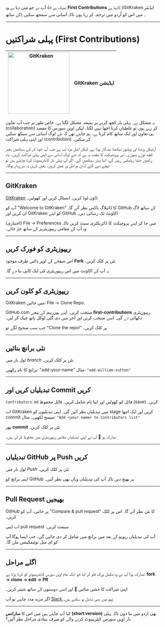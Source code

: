 ٹھیک ہے 👍 آپ نے جو متن دیا ہے وہ **First Contributions** گائیڈ ہے (GitKraken ایڈیٹر کے ساتھ)۔ میں اس کو اُردو میں ترجمہ کر رہا ہوں تاکہ آسانی سے سمجھ سکیں۔

---

# پہلی شراکتیں (First Contributions)

| <img alt="GitKraken" src="https://firstcontributions.github.io/assets/gui-tool-tutorials/gitkraken-tutorial/gk-icon.png" width="200"> | GitKraken ایڈیشن |
| ------------------------------------------------------------------------------------------------------------------------------------- | ---------------- |

یہ مشکل ہے۔ پہلی بار کچھ کرنے پر ہمیشہ مشکل لگتا ہے۔ خاص طور پر جب آپ تعاون (collaboration) کر رہے ہوں تو غلطیاں کرنا اچھا نہیں لگتا۔ لیکن اوپن سورس کا مقصد ہی تعاون اور ایک ساتھ کام کرنا ہے۔ ہم چاہتے تھے کہ نئے لوگ آسانی سے سیکھ سکیں اور اپنی پہلی شراکت (contribution) کر سکیں۔

آرٹیکل پڑھنا اور ویڈیوز دیکھنا مددگار ہوتا ہے، لیکن اصل مزہ تب ہے جب آپ خود کر کے سیکھیں بغیر کچھ توڑے پھوڑے۔ اس پروجیکٹ کا مقصد یہ ہے کہ نئے لوگ آسانی سے اپنی پہلی شراکت کریں۔ یاد رکھیں جتنا ریلیکس رہیں گے، اتنا بہتر سیکھیں گے۔ اگر آپ پہلی بار کانٹریبیوٹ کرنا چاہتے ہیں تو نیچے دیے گئے آسان مراحل پر عمل کریں۔ یقین کریں یہ مزےدار ہوگا۔

---

## GitKraken

[GitKraken](https://www.gitkraken.com) ڈاؤن لوڈ کریں، انسٹال کریں اور کھولیں۔

آپ کو "Welcome to GitKraken" کا ڈائیلاگ باکس نظر آئے گا۔ GitHub کے ساتھ لاگ ان کریں اور GitKraken کو اپنے GitHub اکاؤنٹ تک رسائی دیں۔

(اختیاری) File -> Preferences میں جا کر اپنے پروجیکٹ کا ڈائریکٹری سیٹ کریں تاکہ وہ آپ کے مقامی ریپوزیٹریز کے ساتھ جڑ جائے۔

---

## ریپوزیٹری کو فورک کریں

اس صفحے کے اوپر دائیں طرف موجود **Fork** بٹن پر کلک کریں۔

یہ آپ کے اکاؤنٹ میں اس ریپوزیٹری کی ایک کاپی بنا دے گا۔

---

## ریپوزیٹری کو کلون کریں

GitKraken میں جائیں: File -> Clone Repo.

GitHub.com منتخب کریں۔ اپنے یوزرنیم کے نیچے **first-contributions** ریپوزیٹری دکھائی دے گی۔ اسے منتخب کریں اور آخر میں دی گئی لوکل پاتھ چیک کر لیں۔

جب سب صحیح لگے تو "Clone the repo!" پر کلک کریں۔

---

## نئی برانچ بنائیں

ٹول بار میں _branch_ بٹن پر کلک کریں۔

برانچ کا نام رکھیں: "add-your-name"
مثال: `"add-william-sutton"`

---

## تبدیلیاں کریں اور Commit کریں

`Contributors.md` فائل کو کھولیں اور اپنا نام شامل کریں۔ فائل محفوظ (save) کریں۔

اب GitKraken میں تبدیلیاں نظر آئیں گی۔ اپنی تبدیلیوں کو stage کریں اور ایک اچھا commit میسج لکھیں۔
مثال: `"Add <your-name> to Contributors list"`

پھر **commit** بٹن پر کلک کریں۔

مبارک ہو 🎉 آپ نے اپنی تبدیلیاں مقامی ریپوزیٹری میں محفوظ کر لی ہیں۔

---

## تبدیلیاں GitHub پر Push کریں

ٹول بار میں _Push_ بٹن پر کلک کریں۔

اپنی برانچ کو GitHub پر بھیج دیں تاکہ آپ کی تبدیلیاں وہاں بھی نظر آئیں۔

---

## Pull Request بھیجیں

GitHub پر جائیں، آپ کو "Compare & pull request" کا بٹن نظر آئے گا۔ اس پر کلک کریں۔

اب اپنی pull request سبمٹ کریں۔

آپ کی تبدیلیاں ریویو کے بعد مین برانچ میں شامل کر دی جائیں گی۔ جب ایسا ہوگا آپ کو ای میل نوٹیفکیشن ملے گا۔

---

## اگلے مراحل

مبارک ہو! آپ نے وہ مکمل ورک فلو کر لیا جو ایک عام اوپن سورس کانٹریبیوٹر کو کرنا پڑتا ہے:
**fork → clone → edit → PR**

اپنی شراکت کا جشن منائیں 🎉 اور اسے دوستوں کے ساتھ شیئر کریں۔

اگر مزید مدد چاہیے تو آپ [Slack ٹیم](https://join.slack.com/t/firstcontributors/shared_invite/zt-1hg51qkgm-Xc7HxhsiPYNN3ofX2_I8FA) میں بھی شامل ہو سکتے ہیں۔

---

کیا آپ چاہتے ہیں میں اس کا **سارانس (short version)** بھی اردو میں بنا دوں تاکہ پہلی بار اوپن سورس کنٹریبیوٹ کرنے والے کو صرف بنیادی مراحل نظر آئیں؟

